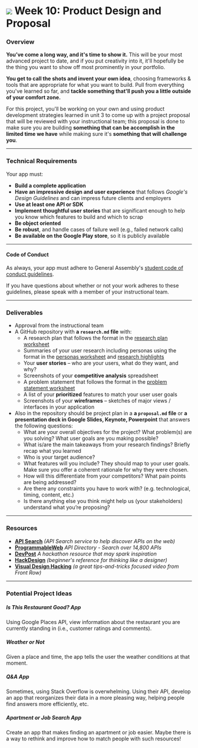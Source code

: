# ![](https://ga-dash.s3.amazonaws.com/production/assets/logo-9f88ae6c9c3871690e33280fcf557f33.png) Week 10: Product Design and Proposal

### Overview

**You’ve come a long way, and it's time to show it.** This will be your most advanced project to date, and if you put creativity into it, it'll hopefully be the thing you want to show off most prominently in your portfolio.

**You get to call the shots and invent your own idea**, choosing frameworks & tools that are appropriate for what you want to build. Pull from everything you've learned so far, and **tackle something that'll push you a little outside of your comfort zone.**

For this project, you'll be working on your own and using product development strategies learned in unit 3 to come up with a project proposal that will be reviewed with your instructional team; this proposal is done to make sure you are building **something that can be accomplish in the limited time we have** while making sure it's **something that will challenge you**.

---

### Technical Requirements

Your app must:

* **Build a complete application**
* **Have an impressive design and user experience** that follows *Google's Design Guidelines* and can impress future clients and employers
* **Use at least one API or SDK**
* **Implement thoughtful user stories** that are significant enough to help you know which features to build and which to scrap
* **Be object oriented**
* **Be robust**, and handle cases of failure well (e.g., failed network calls)
* **Be available on the Google Play store**, so it is publicly available


---

#### Code of Conduct

As always, your app must adhere to General Assembly's [student code of conduct guidelines](../code-of-conduct.md).

If you have questions about whether or not your work adheres to these guidelines, please speak with a member of your instructional team.

---

### Deliverables

* Approval from the instructional team
* A GitHub repository with **a ``research.md`` file** with:
    * A research plan that follows the format in the [research plan worksheet](assets/research-plan-worksheet.pdf)
    * Summaries of your user research including personas using the format in the [personas worksheet](assets/persona-worksheet.ai) and [research highlights](assets/research-highlights-worksheet.ai)
    * Your **user stories** – who are your users, what do they want, and why?
    * Screenshots of your **competitive analysis** spreadsheet
    * A problem statement that follows the format in the [problem statement worksheet](assets/problem-statement-worksheet.pdf)
    * A list of your **prioritized** features to match your user user goals
    * Screenshots of your **wireframes** – sketches of major views / interfaces in your application
* Also in the repository should be project plan in a **a `proposal.md` file** or **a presentation deck in Google Slides, Keynote, Powerpoint** that answers the following questions:
    * What are your overall objectives for the project? What problem(s) are you solving? What user goals are you making possible?
    * What is/are the main takeaways from your research findings? Briefly recap what you learned
    * Who is your target audience?
    * What features will you include? They should map to your user goals. Make sure you offer a coherent rationale for why they were chosen.
    * How will this differentiate from your competitors? What pain points are being addressed?
    * Are there any constraints you have to work with? (e.g. technological, timing, content, etc.)
    * Is there anything else you think might help us (your stakeholders) understand what you’re proposing?
    
---

### Resources

* **[API Search](http://apis.io)** _(API Search service to help discover APIs on the web)_
* **[ProgrammableWeb](http://www.programmableweb.com/category/search/apis?category=20055)** _API Directory - Search over 14,800 APIs_
* **[DevPost](http://devpost.com)** _A hackathon resource that may spark inspiration_
* **[HackDesign](https://hackdesign.org/lessons)** _(beginner's reference for thinking like a designer)_
* **[Visual Design Hacking](https://generalassemb.ly/online/videos/visual-design-hacking)** _(a great tips-and-tricks focused video from Front Row)_

---

### Potential Project Ideas

##### Is This Restaurant Good? App
Using Google Places API, view information about the restaurant you are currently standing in (i.e., customer ratings and comments).

##### Weather or Not
Given a place and time, the app tells the user the weather conditions at that moment.

##### Q&A App
Sometimes, using Stack Overflow is overwhelming. Using their API, develop an app that reorganizes their data in a more pleasing way, helping people find answers more efficiently, etc.

##### Apartment or Job Search App
Create an app that makes finding an apartment or job easier. Maybe there is a way to rethink and improve how to match people with such resources!


